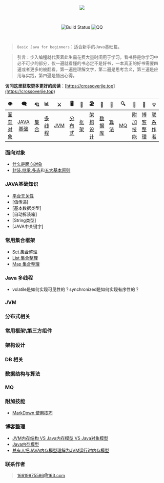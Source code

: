<div align="center">  


<img src="https://timgsa.baidu.com/timg?image&quality=80&size=b9999_10000&sec=1562841045198&di=0a92f0bcba4b6edf6d9876fee9027a50&imgtype=0&src=http%3A%2F%2Fs1.sinaimg.cn%2Fmw690%2F005ASsKIgy6VMMsOBoI40%26690" width=""/> 
<br/>
<br/>
<br/>

![Build Status](https://travis-ci.org/crossoverJie/JCSprout.svg?branch=master)
![QQ](https://img.shields.io/badge/QQ-714066793-yellowgreen.svg)


</div><br>


> `Basic Java for beginners`：适合新手的Java基础篇。

> 引言：步入编程就代表着此生需花费大量时间用于学习。看书将是你学习中必不可少的部分，仅一遍就看懂的书必定不是好书，一本真正的好书需要四遍或者更多的被翻看。第一遍是理解文字，第二遍是思考含义，第三遍是应用与实践，第四遍是悟出心得。

**访问这里获取更多更好的阅读**：[https://crossoverjie.top](https://crossoverjie.top)
<br/>

|👁 |‍ 🗨 | 💘 | 📊 |⚔️ | 🖥 | 🚏 | 🏖  | 🌁| 📮 | 🔍 | 🚀 | 🌈 | 💡 |
| :--------: | :--------: | :--------: | :--------: | :---------: | :---------: | :---------: | :---------: | :---------:| :---------: | :-------: | :-------:| :------:|:------:|
| [面向对象](#面向对象) |[JAVA基础](#java基础知识) | [集合](#常用集合) | [多线程](#java-多线程)|[JVM](#jvm) | [分布式](#分布式相关) |[框架](#常用框架第三方组件)|[架构设计](#架构设计)| [数据库](#db-相关) |[算法](#数据结构与算法)|[MQ](#mq)| [附加技能](#附加技能)| [博客整理](#博客整理) |[联系作者](#联系作者) |


### 面向对象
- [什么是面向对象](https://github.com/Marcos-Lay/Hello-JAVA/blob/master/Docs/Object-oriented/What_is_OO.md)
- [封装.继承.多态](https://github.com/Marcos-Lay/Hello-JAVA/blob/master/Docs/Object-oriented/readme.md)和[五大基本原则](https://github.com/Marcos-Lay/Hello-JAVA/blob/master/Docs/Object-oriented/Five_Basic_Principles.md)

### JAVA基础知识
- [平台无关性]()
- [值传递]
- [基本数据类型]
- [自动拆装箱]
- [String类型]
- [JAVA中关键字]

### 常用集合框架
- [Set 集合整理](https://github.com/Marcos-Lay/Hello-JAVA/blob/master/Docs/Common-sets/Set-set/Catalog.md)
- [List 集合整理]()
- [Map 集合整理]()

### Java 多线程
- volatile是如何实现可见性的？synchronized是如何实现有序性的？
### JVM

### 分布式相关

### 常用框架\第三方组件

### 架构设计

### DB 相关

### 数据结构与算法

### MQ

### 附加技能
- [MarkDown 使用技巧](https://github.com/Marcos-Lay/Hello-JAVA/blob/master/Docs/Additional-functions/MarkDown/Catalog.md)

### 博客整理
- [JVM内存结构 VS Java内存模型 VS Java对象模型](http://www.hollischuang.com/archives/2509)
- [Java内存模型](https://www.hollischuang.com/archives/2550)
- [总有人把JAVA内存模型理解为JVM运行时内存模型](https://www.hollischuang.com/archives/3781)

### 联系作者

> 16619975586@163.com


